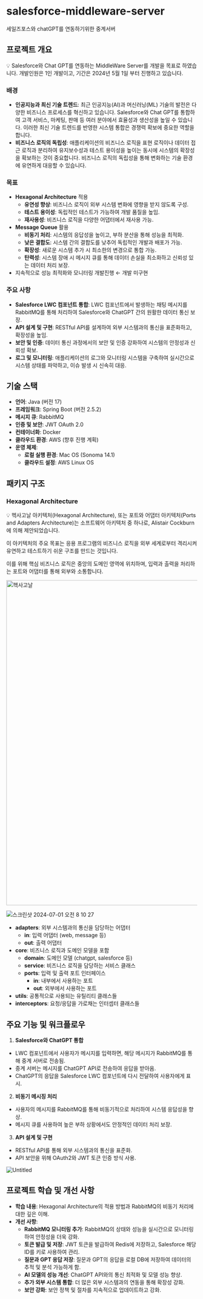 # salesforce-middleware-server
세일즈포스와 chatGPT를 연동하기위한 중계서버
## 프로젝트 개요

<aside>
💡 Salesforce와 Chat GPT를 연동하는 MiddleWare Server를 개발을 목표로 하였습니다.
개발인원은 1인 개발이고, 기간은 2024년 5월 1일 부터 진행하고 있습니다.

</aside>

### **배경**

- **인공지능과 최신 기술 트렌드**: 최근 인공지능(AI)과 머신러닝(ML) 기술의 발전은 다양한 비즈니스 프로세스를 혁신하고 있습니다. Salesforce와 Chat GPT를 통합하여 고객 서비스, 마케팅, 판매 등 여러 분야에서 효율성과 생산성을 높일 수 있습니다. 이러한 최신 기술 트렌드를 반영한 시스템 통합은 경쟁력 확보에 중요한 역할을 합니다.
- **비즈니스 로직의 독립성**: 애플리케이션의 비즈니스 로직을 표현 로직이나 데이터 접근 로직과 분리하여 유지보수성과 테스트 용이성을 높이는 동시에 시스템의 확장성을 확보하는 것이 중요합니다. 비즈니스 로직의 독립성을 통해 변화하는 기술 환경에 유연하게 대응할 수 있습니다.

### 목표

- **Hexagonal Architecture** 적용
    - **유연성 향상**: 비즈니스 로직이 외부 시스템 변화에 영향을 받지 않도록 구성.
    - **테스트 용이성**: 독립적인 테스트가 가능하여 개발 품질을 높임.
    - **재사용성**: 비즈니스 로직을 다양한 어댑터에서 재사용 가능.
- **Message Queue** 활용
    - **비동기 처리**: 시스템의 응답성을 높이고, 부하 분산을 통해 성능을 최적화.
    - **낮은 결합도**: 시스템 간의 결합도를 낮추어 독립적인 개발과 배포가 가능.
    - **확장성**: 새로운 시스템 추가 시 최소한의 변경으로 통합 가능.
    - **탄력성**: 시스템 장애 시 메시지 큐를 통해 데이터 손실을 최소화하고 신뢰성 있는 데이터 처리 보장.
- 지속적으로 성능 최적화와 모니터링 개발진행 ← 개발 미구현

### 주요 사항

- **Salesforce LWC 컴포넌트 통합**: LWC 컴포넌트에서 발생하는 채팅 메시지를 RabbitMQ를 통해 처리하여 Salesforce와 ChatGPT 간의 원활한 데이터 통신 보장.
- **API 설계 및 구현**: RESTful API를 설계하여 외부 시스템과의 통신을 표준화하고, 확장성을 높임.
- **보안 및 인증**: 데이터 통신 과정에서의 보안 및 인증 강화하여 시스템의 안정성과 신뢰성 확보.
- **로그 및 모니터링**: 애플리케이션의 로그와 모니터링 시스템을 구축하여 실시간으로 시스템 상태를 파악하고, 이슈 발생 시 신속히 대응.

## 기술 스택

- **언어**: Java (버전 17)
- **프레임워크**: Spring Boot (버전 2.5.2)
- **메시지 큐**: RabbitMQ
- **인증 및 보안**: JWT OAuth 2.0
- **컨테이너화**: Docker
- **클라우드 환경**: AWS (향후 진행 계획)
- **운영 체제**:
    - **로컬 실행 환경**: Mac OS (Sonoma 14.1)
    - **클라우드 설정**: AWS Linux OS

## 패키지 구조

### **Hexagonal Architecture**

<aside>
💡 헥사고날 아키텍처(Hexagonal Architecture), 또는 포트와 어댑터 아키텍처(Ports and Adapters Architecture)는 소프트웨어 아키텍처 중 하나로, Alistair Cockburn에 의해 제안되었습니다.

이 아키텍처의 주요 목표는 응용 프로그램의 비즈니스 로직을 외부 세계로부터 격리시켜 유연하고 테스트하기 쉬운 구조를 만드는 것입니다.

이를 위해 핵심 비즈니스 로직은 중앙의 도메인 영역에 위치하며, 입력과 출력을 처리하는 포트와 어댑터를 통해 외부와 소통합니다.

</aside>

<img width="857" alt="헥사고날" src="https://github.com/hyunganom/salesforce-middleware-server/assets/104957944/4bd6479b-88a7-49e5-9522-acba7eda2501">

![스크린샷 2024-07-01 오전 8 10 27](https://github.com/hyunganom/salesforce-middleware-server/assets/104957944/1996408a-d6a5-441b-9871-66aac97689c7)


- **adapters**: 외부 시스템과의 통신을 담당하는 어댑터
    - **in**: 입력 어댑터 (web, message 등)
    - **out**: 출력 어댑터
- **core**: 비즈니스 로직과 도메인 모델을 포함
    - **domain**: 도메인 모델 (chatgpt, salesforce 등)
    - **service**: 비즈니스 로직을 담당하는 서비스 클래스
    - **ports**: 입력 및 출력 포트 인터페이스
        - **in**: 내부에서 사용하는 포트
        - **out**: 외부에서 사용하는 포트
- **utils**: 공통적으로 사용되는 유틸리티 클래스들
- **interceptors**: 요청/응답을 가로채는 인터셉터 클래스들

## **주요 기능 및 워크플로우**

1. **Salesforce와 ChatGPT 통합**
- LWC 컴포넌트에서 사용자가 메시지를 입력하면, 해당 메시지가 RabbitMQ를 통해 중계 서버로 전송됨.
- 중계 서버는 메시지를 ChatGPT API로 전송하여 응답을 받아옴.
- ChatGPT의 응답을 Salesforce LWC 컴포넌트에 다시 전달하여 사용자에게 표시.
2. **비동기 메시징 처리**
- 사용자의 메시지를 RabbitMQ를 통해 비동기적으로 처리하여 시스템 응답성을 향상.
- 메시지 큐를 사용하여 높은 부하 상황에서도 안정적인 데이터 처리 보장.
3. **API 설계 및 구현**
- RESTful API를 통해 외부 시스템과의 통신을 표준화.
- API 보안을 위해 OAuth2와 JWT 토큰 인증 방식 사용.


![Untitled](https://github.com/hyunganom/salesforce-middleware-server/assets/104957944/eb6a5cde-fec6-42f7-b7a6-0dc234388a9c)

## **프로젝트 학습 및 개선 사항**

- **학습 내용**: Hexagonal Architecture의 적용 방법과 RabbitMQ의 비동기 처리에 대한 깊은 이해.
- **개선 사항**:
    - **RabbitMQ 모니터링 추가**: RabbitMQ의 상태와 성능을 실시간으로 모니터링하여 안정성을 더욱 강화.
    - **토큰 발급 및 저장**: JWT 토큰을 발급하여 Redis에 저장하고, Salesforce 해당 ID를 키로 사용하여 관리.
    - **질문과 GPT 응답 저장**: 질문과 GPT의 응답을 로컬 DB에 저장하여 데이터의 추적 및 분석 가능하게 함.
    - **AI 모델의 성능 개선**: ChatGPT API와의 통신 최적화 및 모델 성능 향상.
    - **추가 외부 시스템 통합**: 더 많은 외부 시스템과의 연동을 통해 확장성 강화.
    - **보안 강화**: 보안 정책 및 절차를 지속적으로 업데이트하고 강화.
